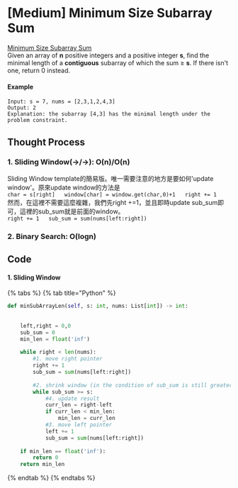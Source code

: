 # \[Medium\] Minimum Size Subarray Sum

[Minimum Size Subarray Sum  
](https://leetcode.com/problems/minimum-size-subarray-sum/)Given an array of **n** positive integers and a positive integer **s**, find the minimal length of a **contiguous** subarray of which the sum ≥ **s**. If there isn't one, return 0 instead.

#### Example

```text
Input: s = 7, nums = [2,3,1,2,4,3]
Output: 2
Explanation: the subarray [4,3] has the minimal length under the problem constraint.
```

## Thought Process

### 1. Sliding Window\(-&gt;/-&gt;\): O\(n\)/O\(n\)

Sliding Window template的簡易版。唯一需要注意的地方是要如何'update window'。原來update window的方法是  
`char = s[right]  
window[char] = window.get(char,0)+1  
right += 1`  
然而，在這裡不需要這麼複雜，我們先right +=1，並且即時update sub\_sum即可，這裡的sub\_sum就是前面的window。  
`right += 1  
sub_sum = sum(nums[left:right])`

### 2. Binary Search: O\(logn\)

## Code

#### 1. Sliding Window

{% tabs %}
{% tab title="Python" %}
```python
def minSubArrayLen(self, s: int, nums: List[int]) -> int:
    
    
    left,right = 0,0
    sub_sum = 0
    min_len = float('inf')
    
    while right < len(nums):
        #1. move right pointer
        right += 1
        sub_sum = sum(nums[left:right])
        
        #2. shrink window (in the condition of sub_sum is still greater than s)
        while sub_sum >= s:
            #4. update result
            curr_len = right-left
            if curr_len < min_len:
                min_len = curr_len
            #3. move left pointer
            left += 1
            sub_sum = sum(nums[left:right])
    
    if min_len == float('inf'):
        return 0
    return min_len
```
{% endtab %}
{% endtabs %}

